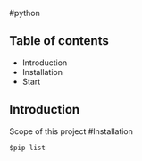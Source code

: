 #python
## Table of contents
* Introduction
* Installation
* Start
## Introduction
Scope of this project
#Installation
```
$pip list
```
